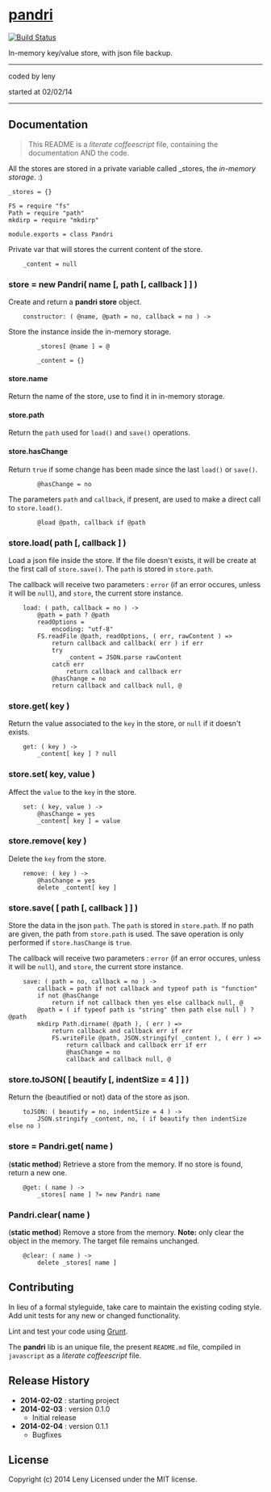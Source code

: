 # [pandri](http://github.com/leny/pandri)

[![Build Status](https://secure.travis-ci.org/leny/pandri.png?branch=master)](http://travis-ci.org/leny/pandri)

In-memory key/value store, with json file backup.

* * *

coded by leny

started at 02/02/14

* * *

## Documentation

> This README is a *literate coffeescript* file, containing the documentation AND the code.

All the stores are stored in a private variable called _stores, the *in-memory storage*. :)

    _stores = {}

    FS = require "fs"
    Path = require "path"
    mkdirp = require "mkdirp"

    module.exports = class Pandri

Private var that will stores the current content of the store.

        _content = null

### store = new Pandri( name [, path [, callback ] ] )

Create and return a **pandri store** object.

        constructor: ( @name, @path = no, callback = no ) ->

Store the instance inside the in-memory storage.

            _stores[ @name ] = @
            
            _content = {}

#### store.name

Return the name of the store, use to find it in in-memory storage.

#### store.path

Return the `path` used for `load()` and `save()` operations.

#### store.hasChange

Return `true` if some change has been made since the last `load()` or `save()`.

            @hasChange = no

The parameters `path` and `callback`, if present, are used to make a direct call to `store.load()`.

            @load @path, callback if @path

### store.load( path [, callback ] )

Load a json file inside the store.
If the file doesn't exists, it will be create at the first call of `store.save()`.
The `path` is stored in `store.path`.

The callback will receive two parameters : `error` (if an error occures, unless it will be `null`), and `store`, the current store instance.

        load: ( path, callback = no ) ->
            @path = path ? @path
            readOptions =
                encoding: "utf-8"
            FS.readFile @path, readOptions, ( err, rawContent ) =>
                return callback and callback( err ) if err
                try
                    _content = JSON.parse rawContent
                catch err
                    return callback and callback err
                @hasChange = no
                return callback and callback null, @

### store.get( key )

Return the value associated to the `key` in the store, or `null` if it doesn't exists.

        get: ( key ) ->
            _content[ key ] ? null

### store.set( key, value )

Affect the `value` to the `key` in the store.

        set: ( key, value ) ->
            @hasChange = yes
            _content[ key ] = value

### store.remove( key )

Delete the `key` from the store.

        remove: ( key ) ->
            @hasChange = yes
            delete _content[ key ]

### store.save( [ path [, callback ] ] )

Store the data in the json `path`. The `path` is stored in `store.path`. If no path are given, the path from `store.path` is used.
The save operation is only performed if `store.hasChange` is `true`.

The callback will receive two parameters : `error` (if an error occures, unless it will be `null`), and `store`, the current store instance.

        save: ( path = no, callback = no ) ->
            callback = path if not callback and typeof path is "function"
            if not @hasChange
                return if not callback then yes else callback null, @
            @path = ( if typeof path is "string" then path else null ) ? @path
            mkdirp Path.dirname( @path ), ( err ) =>
                return callback and callback err if err
                FS.writeFile @path, JSON.stringify( _content ), ( err ) =>
                    return callback and callback err if err
                    @hasChange = no
                    callback and callback null, @

### store.toJSON( [ beautify [, indentSize = 4 ] ] )

Return the (beautified or not) data of the store as json.

        toJSON: ( beautify = no, indentSize = 4 ) ->
            JSON.stringify _content, no, ( if beautify then indentSize else no )

### store = Pandri.get( name )

(**static method**) Retrieve a store from the memory.
If no store is found, return a new one.

        @get: ( name ) ->
            _stores[ name ] ?= new Pandri name

### Pandri.clear( name )

(**static method**) Remove a store from the memory.
**Note:** only clear the object in the memory. The target file remains unchanged.

        @clear: ( name ) ->
            delete _stores[ name ]
            

## Contributing

In lieu of a formal styleguide, take care to maintain the existing coding style. Add unit tests for any new or changed functionality.

Lint and test your code using [Grunt](http://gruntjs.com/).

The **pandri** lib is an unique file, the present `README.md` file, compiled in `javascript` as a *literate coffeescript* file.

## Release History

* **2014-02-02** : starting project
* **2014-02-03** : version 0.1.0
    * Initial release
* **2014-02-04** : version 0.1.1
    * Bugfixes

## License
Copyright (c) 2014 Leny
Licensed under the MIT license.
